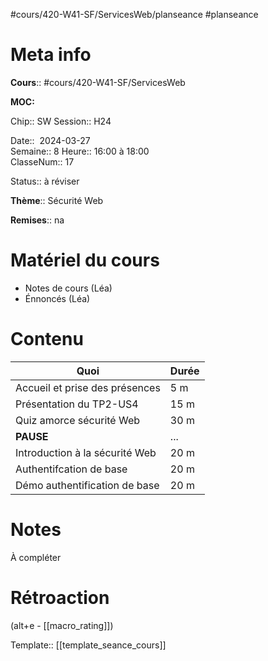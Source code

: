 #cours/420-W41-SF/ServicesWeb/planseance #planseance
# Meta info

**Cours**:: #cours/420-W41-SF/ServicesWeb 

**MOC:** 

Chip::  <span class="chip cours-2">SW</span>
Session:: H24

Date::  2024-03-27  
Semaine:: 8
Heure:: 16:00 à 18:00  
ClasseNum:: 17

Status:: <span class="chip to-review">à réviser</span>

**Thème**:: Sécurité Web

**Remises**:: <span class="chip na">na</span>

# Matériel du cours
* Notes de cours (Léa)
* Énnoncés (Léa)
# Contenu
| Quoi                           | Durée |
| ------------------------------ | ----- |
| Accueil et prise des présences | 5 m   |
| Présentation du TP2-US4        | 15 m  |
| Quiz amorce sécurité Web       | 30 m  |
| **PAUSE**                      | ...   |
| Introduction à la sécurité Web | 20 m  |
| Authentifcation de base        | 20 m  |
| Démo authentification de base  | 20 m  |

# Notes
À compléter

# Rétroaction
(alt+e - [[macro_rating]])

Template:: [[template_seance_cours]]